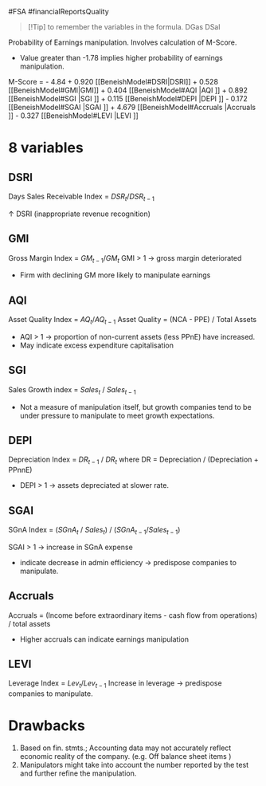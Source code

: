 #FSA #financialReportsQuality 

>[!Tip] to remember the variables in the formula. 
> DGas DSal

Probability of Earnings manipulation. 
Involves calculation of M-Score. 
- Value greater than -1.78 implies higher probability of earnings manipulation. 

M-Score = 
	- 4.84
	+ 0.920 [[BeneishModel#DSRI|DSRI]]
	+ 0.528 [[BeneishModel#GMI|GMI]]
	+ 0.404 [[BeneishModel#AQI |AQI ]]
	+ 0.892 [[BeneishModel#SGI |SGI ]]
	+ 0.115 [[BeneishModel#DEPI |DEPI ]]
	- 0.172 [[BeneishModel#SGAI |SGAI ]]
    + 4.679 [[BeneishModel#Accruals |Accruals ]]
	- 0.327 [[BeneishModel#LEVI |LEVI ]]

# 8 variables

## DSRI 
Days Sales Receivable Index = $DSR_t / DSR_{t-1}$

$\uparrow$ DSRI (inappropriate revenue recognition)
## GMI 
Gross Margin Index = $GM_{t-1} / GM_t$
GMI > 1 -> gross margin deteriorated 
- Firm with declining GM more likely to manipulate earnings 
## AQI 
Asset Quality Index = $AQ_t / AQ_{t-1}$
Asset Quality = (NCA - PPE) / Total Assets

- AQI > 1 -> proportion of non-current assets (less PPnE) have increased. 
- May indicate excess expenditure capitalisation 
## SGI 
Sales Growth index = $Sales_t$ / $Sales_{t-1}$

- Not a measure of manipulation itself, but growth companies tend to be under pressure to manipulate to meet growth expectations. 
## DEPI 
Depreciation Index = $DR_{t-1}$ / $DR_t$
	where DR = Depreciation / (Depreciation + PPnnE)

- DEPI > 1 -> assets depreciated at slower rate. 
## SGAI 
SGnA Index = ($SGnA_t$ / $Sales_t$) / ($SGnA_{t-1} / Sales_{t-1}$)

SGAI > 1 -> increase in SGnA expense 
- indicate decrease in admin efficiency -> predispose companies to manipulate. 
## Accruals 
Accruals = (Income before extraordinary items - cash flow from operations) / total assets 

- Higher accruals can indicate earnings manipulation
## LEVI 
Leverage Index = $Lev_t / Lev_{t-1}$
Increase in leverage -> predispose companies to manipulate. 

# Drawbacks 
1. Based on fin. stmts.; Accounting data may not accurately reflect economic reality of the company. (e.g. Off balance sheet items ) 
2. Manipulators might take into account the number reported by the test and further refine the manipulation. 
